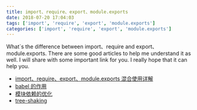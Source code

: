 ```yaml
---
title: import、require、export、module.exports
date: 2018-07-20 17:04:03
tags: ['import', 'require', 'export', 'module.exports']
categories: ['import', 'require', 'export', 'module.exports']
---
```


What`s the difference between import、require and export、module.exports.
There are some good articles to help me understand it as well. I will share with some important link for you. I really hope that it can help you.

* [import、require、export、module.exports 混合使用详解](https://segmentfault.com/a/1190000012386576)
* [babel 的作用](https://segmentfault.com/a/1190000012386576#articleHeader3)
* [模块依赖的优化](https://segmentfault.com/a/1190000012386576#articleHeader9)
* [tree-shaking](https://segmentfault.com/a/1190000012386576#articleHeader11)